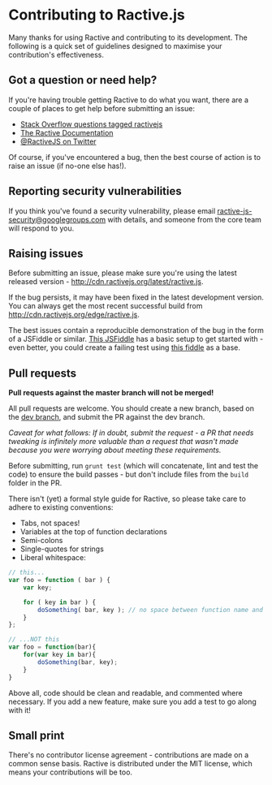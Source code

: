 Contributing to Ractive.js
==========================

Many thanks for using Ractive and contributing to its development. The following is a quick set of guidelines designed to maximise your contribution's effectiveness.


Got a question or need help?
----------------------------

If you're having trouble getting Ractive to do what you want, there are a couple of places to get help before submitting an issue:

* [Stack Overflow questions tagged ractivejs](http://stackoverflow.com/questions/tagged/ractivejs)
* [The Ractive Documentation](http://docs.ractivejs.org)
* [@RactiveJS on Twitter](http://twitter.com/RactiveJS)

Of course, if you've encountered a bug, then the best course of action is to raise an issue (if no-one else has!).

Reporting security vulnerabilities
----------------------------------

If you think you've found a security vulnerability, please email [ractive-js-security@googlegroups.com](mailto:ractive-js-security@googlegroups.com) with details, and someone from the core team will respond to you.


Raising issues
--------------

Before submitting an issue, please make sure you're using the latest released version - http://cdn.ractivejs.org/latest/ractive.js.

If the bug persists, it may have been fixed in the latest development version. You can always get the most recent successful build from http://cdn.ractivejs.org/edge/ractive.js.

The best issues contain a reproducible demonstration of the bug in the form of a JSFiddle or similar. [This JSFiddle](http://jsfiddle.net/rich_harris/va6jU/) has a basic setup to get started with - even better, you could create a failing test using [this fiddle](http://jsfiddle.net/rich_harris/UG7Eq/) as a base.


Pull requests
-------------


**Pull requests against the master branch will not be merged!**

All pull requests are welcome. You should create a new branch, based on the [dev branch](https://github.com/RactiveJS/Ractive/tree/dev), and submit the PR against the dev branch.

*Caveat for what follows: If in doubt, submit the request - a PR that needs tweaking is infinitely more valuable than a request that wasn't made because you were worrying about meeting these requirements.*

Before submitting, run `grunt test` (which will concatenate, lint and test the code) to ensure the build passes - but don't include files from the `build` folder in the PR.

There isn't (yet) a formal style guide for Ractive, so please take care to adhere to existing conventions:

* Tabs, not spaces!
* Variables at the top of function declarations
* Semi-colons
* Single-quotes for strings
* Liberal whitespace:

```js
// this...
var foo = function ( bar ) {
	var key;

	for ( key in bar ) {
		doSomething( bar, key ); // no space between function name and bracket for invocations
	}
};

// ...NOT this
var foo = function(bar){
	for(var key in bar){
		doSomething(bar, key);
	}
}
```

Above all, code should be clean and readable, and commented where necessary. If you add a new feature, make sure you add a test to go along with it!


Small print
-----------

There's no contributor license agreement - contributions are made on a common sense basis. Ractive is distributed under the MIT license, which means your contributions will be too.
